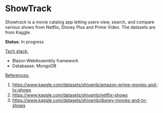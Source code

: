 # ShowTrack

Showtrack is a movie catalog app letting users view, search, and compare various shows from Netflix, Disney Plus and Prime Video. The datasets are from Kaggle.

**Status**: In progress

<ins>Tech stack<ins>: 
- Blazor-WebAssembly framework
- Databaase: MongoDB



<ins>References<ins>:
1) https://www.kaggle.com/datasets/shivamb/amazon-prime-movies-and-tv-shows
2) https://www.kaggle.com/datasets/shivamb/netflix-shows
3) https://www.kaggle.com/datasets/shivamb/disney-movies-and-tv-shows

